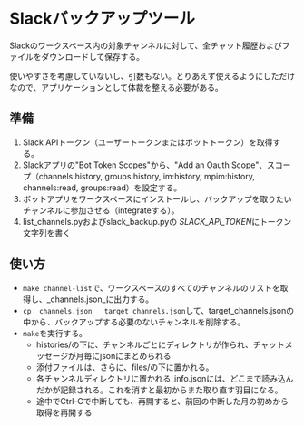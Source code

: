 Slackバックアップツール
=====

Slackのワークスペース内の対象チャンネルに対して、全チャット履歴およびファイルをダウンロードして保存する。

使いやすさを考慮していないし、引数もない。とりあえず使えるようにしただけなので、アプリケーションとして体裁を整える必要がある。


## 準備

1. Slack APIトークン（ユーザートークンまたはボットトークン）を取得する。
2. Slackアプリの"Bot Token Scopes"から、"Add an Oauth Scope"、スコープ（channels:history, groups:history, im:history, mpim:history, channels:read, groups:read）を設定する。
3. ボットアプリをワークスペースにインストールし、バックアップを取りたいチャンネルに参加させる（integrateする）。
3. list_channels.pyおよびslack_backup.pyの *SLACK_API_TOKEN*にトークン文字列を書く


## 使い方
* ```make channel-list```で、ワークスペースのすべてのチャンネルのリストを取得し、_channels.json_に出力する。
* ```cp _channels.json_ _target_channels.json```して、target_channels.jsonの中から、バックアップする必要のないチャンネルを削除する。
* ```make```を実行する。
  - histories/の下に、チャンネルごとにディレクトリが作られ、チャットメッセージが月毎にjsonにまとめられる
  - 添付ファイルは、さらに、files/の下に置かれる。
  - 各チャンネルディレクトリに置かれる_info.jsonには、どこまで読み込んだかが記録される。これを消すと最初からまた取り直す羽目になる。
  - 途中でCtrl-Cで中断しても、再開すると、前回の中断した月の初めから取得を再開する


